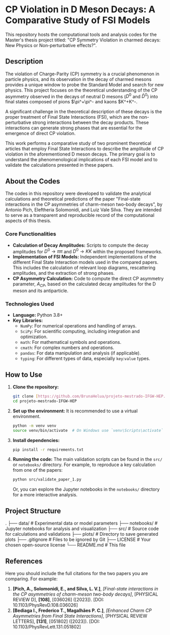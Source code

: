 
# CP Violation in D Meson Decays: A Comparative Study of FSI Models

This repository hosts the computational tools and analysis codes for the Master's thesis project titled: "CP Symmetry Violation in charmed decays: New Physics or Non-perturbative effects?".

## Description

The violation of Charge-Parity (CP) symmetry is a crucial phenomenon in particle physics, and its observation in the decay of charmed mesons provides a unique window to probe the Standard Model and search for new physics. This project focuses on the theoretical understanding of the CP asymmetry observed in the decays of neutral D mesons ($D^0$ and $\bar{D}^0$) into final states composed of pions $\pi^+\pi^- and kaons $K^+K^-.

A significant challenge in the theoretical description of these decays is the proper treatment of Final State Interactions (FSI), which are the non-perturbative strong interactions between the decay products. These interactions can generate strong phases that are essential for the emergence of direct CP violation.

This work performs a comparative study of two prominent theoretical articles that employ Final State Interactions to describe the amplitude of CP violation in the aforementioned D meson decays. The primary goal is to understand the phenomenological implications of each FSI model and to validate the calculations presented in these papers.

## About the Codes

The codes in this repository were developed to validate the analytical calculations and theoretical predictions of the paper "Final-state interactions in the CP asymmetries
of charm-meson two-body decays", by Antonio Pich, Eleftheria Solomonidi, and Luiz Vale Silva. They are intended to serve as a transparent and reproducible record of the computational aspects of this thesis.

### Core Functionalities

* **Calculation of Decay Amplitudes:** Scripts to compute the decay amplitudes for $D^0 \to \pi\pi$ and $D^0 \to KK$ within the proposed frameworks.
* **Implementation of FSI Models:** Independent implementations of the different Final State Interaction models used in the compared papers. This includes the calculation of relevant loop diagrams, rescattering amplitudes, and the extraction of strong phases.
* **CP Asymmetry Calculation:** Code to compute the direct CP asymmetry parameter, $A_{CP}$, based on the calculated decay amplitudes for the D meson and its antiparticle.

### Technologies Used

* **Language:** Python 3.8+
* **Key Libraries:**
    * `NumPy`: For numerical operations and handling of arrays.
    * `SciPy`: For scientific computing, including integration and optimization.
    * `math`: For mathematical symbols and operations.
    * `cmath`: For complex numbers and operations. 
    * `pandas`: For data manipulation and analysis (if applicable).
    * `typing`: For different types of data, especially `key`:`value` types.

   
## How to Use

1.  **Clone the repository:**
    ```bash
    git clone [https://github.com/BrunaHelua/projeto-mestrado-IFGW-HEP.git](https://github.com/BrunaHelua/projeto-mestrado-IFGW-HEP.git)
    cd projeto-mestrado-IFGW-HEP
    ```

2.  **Set up the environment:**
    It is recommended to use a virtual environment.
    ```bash
    python -m venv venv
    source venv/bin/activate  # On Windows use `venv\Scripts\activate`
    ```

3.  **Install dependencies:**
    ```bash
    pip install -r requirements.txt
    ```

4.  **Running the code:**
    The main validation scripts can be found in the `src/` or `notebooks/` directory. For example, to reproduce a key calculation from one of the papers:
    ```bash
    python src/validate_paper_1.py
    ```
    Or, you can explore the Jupyter notebooks in the `notebooks/` directory for a more interactive analysis.

## Project Structure

.
├── data/               # Experimental data or model parameters
├── notebooks/          # Jupyter notebooks for analysis and visualization
├── src/                # Source code for calculations and validations
├── plots/              # Directory to save generated plots
├── .gitignore          # Files to be ignored by Git
├── LICENSE             # Your chosen open-source license
└── README.md           # This file


## References

Here you should include the full citations for the two papers you are comparing. For example:

1.  **[Pich, A., Solomonidi, E., and Silva, L. V.]**, *[Final-state interactions in the CP asymmetries
of charm-meson two-body decays]*, [PHYSICAL REVIEW D], **[108]**, [036026] ([2023]). [DOI: 10.1103/PhysRevD.108.036026]
2.  **[Bediaga I., Frederico T., Magalhães P. C.]**, *[Enhanced Charm CP Asymmetries from Final State Interactions]*, [PHYSICAL REVIEW LETTERS], **[131]**, [051802] ([2023]). [DOI: 10.1103/PhysRevLett.131.051802]
